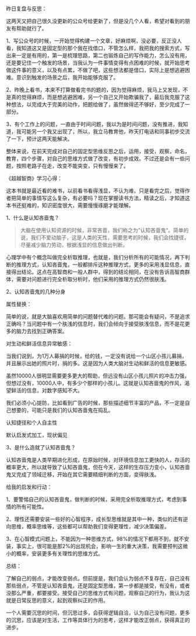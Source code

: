 昨日复盘与反思：

这两天又把自己很久没更新的公众号给更新了，但是没几个人看，希望对看到的朋友有帮助就行了。

1、写公众号的时候，一开始觉得构建一个文章，好麻烦啊，没必要，反正没人看，我知道这又是固定型的那个我在找借口，不管怎么样，我把我的搜索方式，写出来一定是有用的，第一是梳理思路，第二也锻炼自己的写作能力，怎么没有用，还是要记住一个触发的场景，当我认为一件事情变得有点困难的时候，就开始思考做这件事的意义，以及有点累，不做了吧，这些想法都是借口，实际上是想逃避困难。意识到触发的场景之后，我开始能够克服了。

2、昨晚上看书，本来不打算做看完书的题的，因为觉得麻烦，我马上又发现，不是真的觉得麻烦，而是想逃避困难，另一个自己又开始欺骗我了，最后我克服了这种想法，以完成大于完美的动作，把题给做了，虽然做得还不够好，至少完成了一部分。

3、有个工作上的问题，一直由于时间问题，我以为是时间问题，没有推进，我知道，我可能另一个我又出现了，所以，我立马教育他，昨天打电话和同事初步交流了一下，预计这两天能解决。

整体来说，在前天完成对自己的固定型思维反思之后，运用，接受，观察，命名，教育，四个步骤，对自己的思维方式做了改变，有初步成效。不过还是会有一些问题，按照老路子在走，改变不能突变，只有慢慢来了。



《超越智商》学习心得：

这本书就是最近看的难书，以前看书看得浅显，不认为难，只是看完之后，觉得作者把简单的事情写这么复杂，有必要吗？现在掌握读书方法，精读之后，才知道这本书还挺难的，知识密度很大，需要慢慢琢磨才能理解。



1、什么是认知吝啬鬼？

> 大脑在使用认知资源的时候，非常吝啬，我们称之为”认知吝啬鬼“。简单的说，我们不爱动脑子，这是人类的天性，需要思考的时候，我们会找捷径，尽量减少脑力劳动，根据浅显的信息做出判断。

心理学中有个概念叫做完全析取推理，也就是，我们分析所有的可能情况，再下判断的推理方式，认知吝啬鬼，一般都排斥这种推理方式，更多的采用浅显信息，直接得出结论。这点在高智商和一般人群中，得到的结论相同，在没有告诉高智商群体，需要对问题进行完全析取分析时，他们采用的推理方式仍然很肤浅。



2、认知吝啬鬼的几种分身

属性替换：

简单的说，就是大脑喜欢用简单的问题替代难的问题。那可能会有疑问，不是追求正确吗？当问题中有一个肤浅的信息时，我们会倾向于接受肤浅信息，而不是花更多的脑力去找到正确答案。

对生动和鲜活信息异常敏感：

当我们说到，为1万人募捐的时候，给的钱，一定没有说给一个山区小孩儿募捐，并且展示出她的照片时，捐的多。这是因为人类大脑对生动和鲜活的信息更敏感。

虽然10000人很明显需要更多更大的帮助，但远没有山区小孩儿照片的冲击力强，但想过没有，10000人中，有多少个那样的小孩儿。这就是认知吝啬鬼的作风，渴望鲜活的信息，对数字感知不大。

我们必须小心提防，比如看到广告的时候，那些描述细节丰富的产品，不一定是自己想要的，可能只是我们的认知吝啬鬼在捣乱。

认知捷径和个人自主性

默认启发式加工，现状偏见



3、是什么造就了认知吝啬鬼？

认知吝啬鬼是人类早期进化形成，在原始时候，对环境信息加工更快的人，存活的概率更大，所以就导致了认知吝啬鬼，但在今天，这样的生存压力变小，认知吝啬鬼又完成了领域迁移，开始在其它需要精细判断的方面，变得肤浅。



给我的启发和行动：

1、要警惕自己的认知吝啬鬼，做判断的时候，采用完全析取推理方式，考虑到事情的所有可能性。

2、理性还需要安装一些好的心智程序，成长型思维就是其中一种，类似的还有逆向思维，概率思维等，这些都可以帮助我们变得更理性，减少决策偏差。

3、在心智模式问题上，不能因为一种思维方式，98%的情况下都用不到，就不安装，事实上，很可能是那2%的出现机会，影响一生的重大决策，我需要预判这微小的概率，安装更多有关理性的思维方式。



总结：

了解自己的弱点，才能改变弱点。但前提是，我们会认为弱点不复存在，自己没有那些弱点，不管是认知吝啬鬼，还是固定型思维，第一步都是接受，有没有，或者没那么严重，都要接受。接受自己的思维方式有问题，观察自己的行为，我认为这就是日常反思的意义，起到观察纠正的作用。

一个人需要沉思的时间，但沉思过多，会获得逻辑自洽，认为自己没有问题，更多的沉思，应该是对生活，工作等具体行为的思考，这样才能改正弱点，获得真正的进步。